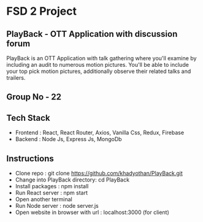 # FSD 2 Project

## PlayBack - OTT Application with discussion forum
PlayBack is an OTT Application with talk gathering where you'll examine by including an audit to numerous motion pictures. You'll be able to include your top pick motion pictures, additionally observe their related talks and trailers.

## Group No - 22

## Tech Stack
- Frontend : React, React Router, Axios, Vanilla Css, Redux, Firebase
- Backend : Node Js, Express Js, MongoDb

## Instructions
- Clone repo :  git clone https://github.com/khadyothan/PlayBack.git
- Change into PlayBack directory: cd PlayBack
- Install packages : npm install 
- Run React server : npm start
- Open another terminal
- Run Node server  : node server.js
- Open website in browser with url : localhost:3000  (for client)